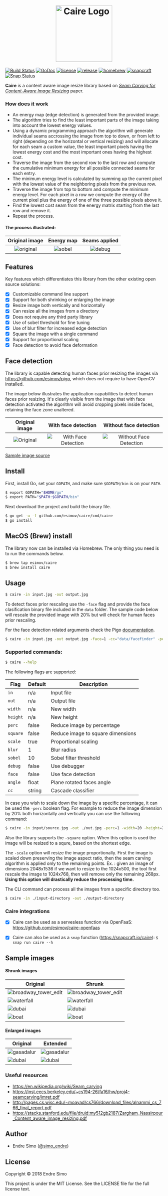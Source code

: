<h1 align="center"><img alt="Caire Logo" src="https://user-images.githubusercontent.com/883386/51555990-a1762600-1e81-11e9-9a6a-0cd815870358.png" height="180"></h1>

[![Build Status](https://travis-ci.org/esimov/caire.svg?branch=master)](https://travis-ci.org/esimov/caire)
[![GoDoc](https://godoc.org/github.com/golang/gddo?status.svg)](https://godoc.org/github.com/esimov/caire)
[![license](https://img.shields.io/github/license/mashape/apistatus.svg?style=flat)](./LICENSE)
[![release](https://img.shields.io/badge/release-v1.2.1-blue.svg)](https://github.com/esimov/caire/releases/tag/v1.2.1)
[![homebrew](https://img.shields.io/badge/homebrew-v1.2.1-orange.svg)](https://github.com/esimov/homebrew-caire)
[![snapcraft](https://img.shields.io/badge/snapcraft-v1.2.1-green.svg)](https://snapcraft.io/caire)
[![Snap Status](https://build.snapcraft.io/badge/esimov/caire.svg)](https://build.snapcraft.io/user/esimov/caire)

**Caire** is a content aware image resize library based on *[Seam Carving for Content-Aware Image Resizing](https://inst.eecs.berkeley.edu/~cs194-26/fa16/hw/proj4-seamcarving/imret.pdf)* paper. 

### How does it work
* An energy map (edge detection) is generated from the provided image.
* The algorithm tries to find the least important parts of the image taking into account the lowest energy values.
* Using a dynamic programming approach the algorithm will generate individual seams accrossing the image from top to down, or from left to right (depending on the horizontal or vertical resizing) and will allocate for each seam a custom value, the least important pixels having the lowest energy cost and the most important ones having the highest cost.
* Traverse the image from the second row to the last row and compute the cumulative minimum energy for all possible connected seams for each entry.
* The minimum energy level is calculated by summing up the current pixel with the lowest value of the neighboring pixels from the previous row.
* Traverse the image from top to bottom and compute the minimum energy level. For each pixel in a row we compute the energy of the current pixel plus the energy of one of the three possible pixels above it.
* Find the lowest cost seam from the energy matrix starting from the last row and remove it.
* Repeat the process.

#### The process illustrated:

| Original image | Energy map | Seams applied
|:--:|:--:|:--:|
| ![original](https://user-images.githubusercontent.com/883386/35481925-de130752-0435-11e8-9246-3950679b4fd6.jpg) | ![sobel](https://user-images.githubusercontent.com/883386/35481899-5d5096ca-0435-11e8-9f9b-a84fefc06470.jpg) | ![debug](https://user-images.githubusercontent.com/883386/35481949-5c74dcb0-0436-11e8-97db-a6169cb150ca.jpg) | ![out](https://user-images.githubusercontent.com/883386/35564985-88c579d4-05c4-11e8-9068-5141714e6f43.jpg) | 

## Features
Key features which differentiates this library from the other existing open source solutions:

- [x] Customizable command line support
- [x] Support for both shrinking or enlarging the image
- [x] Resize image both vertically and horizontally
- [x] Can resize all the images from a directory
- [x] Does not require any third party library
- [x] Use of sobel threshold for fine tuning
- [x] Use of blur filter for increased edge detection
- [x] Square the image with a single command
- [x] Support for proportional scaling
- [x] Face detection to avoid face deformation

## Face detection

The library is capable detecting human faces prior resizing the images via https://github.com/esimov/pigo, which does not require to have OpenCV installed. 

The image below illustrates the application capabilities to detect human faces prior resizing. It's clearly visible from the image that with face detection activated the algorithm will avoid cropping pixels inside faces, retaining the face zone unaltered.

| Original image | With face detection | Without face detection
|:--:|:--:|:--:|
| ![Original](https://user-images.githubusercontent.com/883386/37569642-0c5f49e8-2aee-11e8-8ac1-d096c0387ca0.jpg) | ![With Face Detection](https://user-images.githubusercontent.com/883386/41292871-6ca43280-6e5c-11e8-9d72-5b9a138228b6.jpg) | ![Without Face Detection](https://user-images.githubusercontent.com/883386/41292872-6cc90e8e-6e5c-11e8-8b41-5b4eb5042381.jpg) |

[Sample image source](http://www.lens-rumors.com/wp-content/uploads/2014/12/EF-M-55-200mm-f4.5-6.3-IS-STM-sample.jpg)

## Install
First, install Go, set your `GOPATH`, and make sure `$GOPATH/bin` is on your `PATH`.

```bash
$ export GOPATH="$HOME/go"
$ export PATH="$PATH:$GOPATH/bin"
```
Next download the project and build the binary file.

```bash
$ go get -u -f github.com/esimov/caire/cmd/caire
$ go install
```

## MacOS (Brew) install
The library now can be installed via Homebrew. The only thing you need is to run the commands below.

```bash
$ brew tap esimov/caire
$ brew install caire
```

## Usage

```bash
$ caire -in input.jpg -out output.jpg
```

To detect faces prior rescaling use the `-face` flag and provide the face clasification binary file included in the `data` folder. The sample code below will rescale the provided image with 20% but will check for human faces prior rescaling.

For the face detection related arguments check the Pigo [documentation](https://github.com/esimov/pigo/blob/master/README.md).

```bash
$ caire -in input.jpg -out output.jpg -face=1 -cc="data/facefinder" -perc=1 -width=20
```


### Supported commands:
```bash 
$ caire --help
```
The following flags are supported:

| Flag | Default | Description |
| --- | --- | --- |
| `in` | n/a | Input file |
| `out` | n/a | Output file |
| `width` | n/a | New width |
| `height` | n/a | New height |
| `perc` | false | Reduce image by percentage |
| `square` | false | Reduce image to square dimensions |
| `scale` | true | Proportional scaling |
| `blur` | 1 | Blur radius |
| `sobel` | 10 | Sobel filter threshold |
| `debug` | false | Use debugger |
| `face` | false | Use face detection |
| `angle` | float | Plane rotated faces angle |
| `cc` | string | Cascade classifier |

In case you wish to scale down the image by a specific percentage, it can be used the `-perc` boolean flag. For example to reduce the image dimension by 20% both horizontally and vertically you can use the following command:

```bash
$ caire -in input/source.jpg -out ./out.jpg -perc=1 -width=20 -height=20 -debug=false
```

Also the library supports the `-square` option. When this option is used the image will be resized to a squre, based on the shortest edge.

The `-scale` option will resize the image proportionally. First the image is scaled down preserving the image aspect ratio, then the seam carving algorithm is applied only to the remaining points. Ex. : given an image of dimensions 2048x1536 if we want to resize to the 1024x500, the tool first rescale the image to 1024x768, then will remove only the remaining 268px. **Using this option will drastically reduce the processing time.**

The CLI command can process all the images from a specific directory too.

```bash
$ caire -in ./input-directory -out ./output-directory
```

### Caire integrations
- [x] Caire can be used as a servesless function via OpenFaaS: https://github.com/esimov/caire-openfaas
- [x] Caire can also be used as a `snap` function (https://snapcraft.io/caire): `$ snap run caire --h`


## Sample images

#### Shrunk images
| Original | Shrunk |
| --- | --- |
| ![broadway_tower_edit](https://user-images.githubusercontent.com/883386/35498083-83d6015e-04d5-11e8-936a-883e17b76f9d.jpg) | ![broadway_tower_edit](https://user-images.githubusercontent.com/883386/35498110-a4a03328-04d5-11e8-9bf1-f526ef033d6a.jpg) |
| ![waterfall](https://user-images.githubusercontent.com/883386/35498250-2f31e202-04d6-11e8-8840-a78f40fc1a0c.png) | ![waterfall](https://user-images.githubusercontent.com/883386/35498209-0411b16a-04d6-11e8-9ce2-ec4bce34828a.jpg) |
| ![dubai](https://user-images.githubusercontent.com/883386/35498466-1375b88a-04d7-11e8-8f8e-9d202da6a6b3.jpg) | ![dubai](https://user-images.githubusercontent.com/883386/35498499-3c32fc38-04d7-11e8-9f0d-07f63a8bd420.jpg) |
| ![boat](https://user-images.githubusercontent.com/883386/35498465-1317a678-04d7-11e8-9185-ec92ea57f7c6.jpg) | ![boat](https://user-images.githubusercontent.com/883386/35498498-3c0f182c-04d7-11e8-9af8-695bc071e0f1.jpg) |

#### Enlarged images
| Original | Extended |
| --- | --- |
| ![gasadalur](https://user-images.githubusercontent.com/883386/35498662-e11853c4-04d7-11e8-98d7-fcdb27207362.jpg) | ![gasadalur](https://user-images.githubusercontent.com/883386/35498559-87eb6426-04d7-11e8-825c-2dd2abdfc112.jpg) |
| ![dubai](https://user-images.githubusercontent.com/883386/35498466-1375b88a-04d7-11e8-8f8e-9d202da6a6b3.jpg) | ![dubai](https://user-images.githubusercontent.com/883386/35498827-8cee502c-04d8-11e8-8449-05805f196d60.jpg) |
### Useful resources
* https://en.wikipedia.org/wiki/Seam_carving
* https://inst.eecs.berkeley.edu/~cs194-26/fa16/hw/proj4-seamcarving/imret.pdf
* http://pages.cs.wisc.edu/~moayad/cs766/download_files/alnammi_cs_766_final_report.pdf
* https://stacks.stanford.edu/file/druid:my512gb2187/Zargham_Nassirpour_Content_aware_image_resizing.pdf

## Author

* Endre Simo ([@simo_endre](https://twitter.com/simo_endre))

## License

Copyright © 2018 Endre Simo

This project is under the MIT License. See the LICENSE file for the full license text.
